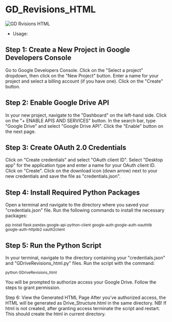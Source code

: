 # GD_Revisions_HTML


![GD Rvisions HTML](https://media.makeameme.org/created/revisions-revisions-everywhere.jpg)

- Usage:

<h2>Step 1: Create a New Project in Google Developers Console</h2>


Go to Google Developers Console.
Click on the "Select a project" dropdown, then click on the "New Project" button.
Enter a name for your project and select a billing account (if you have one).
Click on the "Create" button.

<h2>Step 2: Enable Google Drive API</h2>

In your new project, navigate to the "Dashboard" on the left-hand side.
Click on the "+ ENABLE APIS AND SERVICES" button.
In the search bar, type "Google Drive" and select "Google Drive API".
Click the "Enable" button on the next page.

<h2>Step 3: Create OAuth 2.0 Credentials</h2>
Click on "Create credentials" and select "OAuth client ID".
Select "Desktop app" for the application type and enter a name for your OAuth client ID.
Click on "Create".
Click on the download icon (down arrow) next to your new credentials and save the file as "credentials.json".

<h2>Step 4: Install Required Python Packages</h2>

Open a terminal and navigate to the directory where you saved your "credentials.json" file.
Run the following commands to install the necessary packages:

<sup>pip install flask pandas google-api-python-client google-auth google-auth-oauthlib google-auth-httplib2 oauth2client</sup>

<h2>Step 5: Run the Python Script</h2>

In your terminal, navigate to the directory containing your "credentials.json" and "GDriveRevisions_html.py" files.
Run the script with the command:

<sup>python GDriveRevisions_html</sup>

You will be prompted to authorize access your Google Drive. Follow the steps to grant permission.

Step 6: View the Generated HTML Page
After you've authorized access, the HTML will be generated as Drive_Structure.html in the same directory.
NB! If html is not created, after granting access terminate the script and restart. This should create the html in current directory.

